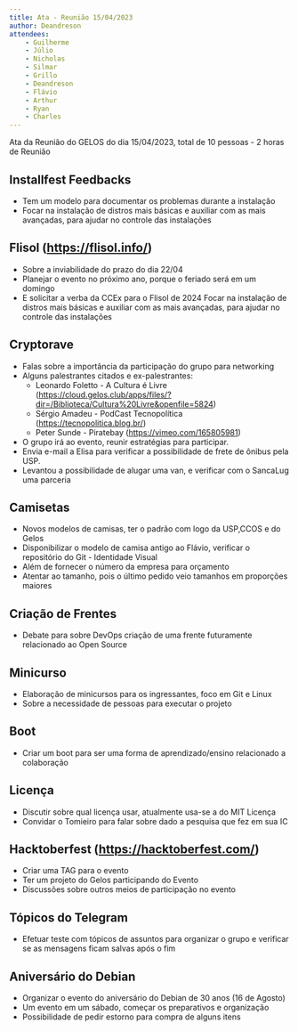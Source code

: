 ```yaml
---
title: Ata - Reunião 15/04/2023
author: Deandreson
attendees:
    - Guilherme
    - Júlio
    - Nicholas
    - Silmar
    - Grillo
    - Deandreson
    - Flávio
    - Arthur
    - Ryan
    - Charles
---
```


Ata da Reunião do GELOS do dia 15/04/2023, total de 10 pessoas - 2 horas de Reunião

## Installfest Feedbacks

- Tem um modelo para documentar os problemas durante a instalação
- Focar na instalação de distros mais básicas e auxiliar com as mais avançadas, para ajudar no controle das instalações
   
## Flisol (https://flisol.info/)

- Sobre a inviabilidade do prazo do dia 22/04
- Planejar o evento no próximo ano, porque o feriado será em um domingo
- E solicitar a verba da CCEx para o Flisol de 2024 Focar na instalação de distros mais básicas e auxiliar com as mais avançadas, para ajudar no controle das instalações
   
## Cryptorave

- Falas sobre a importância da participação do grupo para networking 
- Alguns palestrantes citados e ex-palestrantes: 
    - Leonardo Foletto - A Cultura é Livre (https://cloud.gelos.club/apps/files/?dir=/Biblioteca/Cultura%20Livre&openfile=5824)
    - Sérgio Amadeu  - PodCast Tecnopolítica (https://tecnopolitica.blog.br/)
    - Peter Sunde - Piratebay (https://vimeo.com/165805981)
- O grupo irá ao evento, reunir estratégias para participar.
- Envia e-mail a Elisa para verificar a possibilidade de frete de ônibus pela USP.
- Levantou a possibilidade de alugar uma van, e verificar com o SancaLug uma parceria

## Camisetas 

- Novos modelos de camisas, ter o padrão com logo da USP,CCOS e do Gelos
- Disponibilizar o modelo de camisa antigo ao Flávio, verificar o repositório do Git - Identidade Visual
- Além de fornecer o número da empresa para orçamento
- Atentar ao tamanho, pois o último pedido veio tamanhos em proporções maiores

## Criação de Frentes

- Debate para sobre DevOps criação de uma frente futuramente relacionado ao Open Source

## Minicurso

- Elaboração de minicursos para os ingressantes, foco em Git e Linux
- Sobre a necessidade de pessoas para executar o projeto

## Boot

- Criar um boot para ser uma forma de aprendizado/ensino relacionado a colaboração

## Licença

- Discutir sobre qual licença usar, atualmente usa-se a do MIT Licença
- Convidar o Tomieiro para falar sobre dado a pesquisa que fez em sua IC

## Hacktoberfest  (https://hacktoberfest.com/)

- Criar uma TAG para o evento
- Ter um projeto do Gelos participando do Evento
- Discussões sobre outros meios de participação  no evento

## Tópicos do Telegram

- Efetuar teste com tópicos de assuntos para organizar o grupo e verificar se as mensagens ficam salvas após o fim

## Aniversário do Debian

- Organizar o evento do aniversário do Debian de 30 anos (16 de Agosto)
- Um evento em um sábado, começar os preparativos e organização
- Possibilidade de pedir estorno para compra de alguns itens
